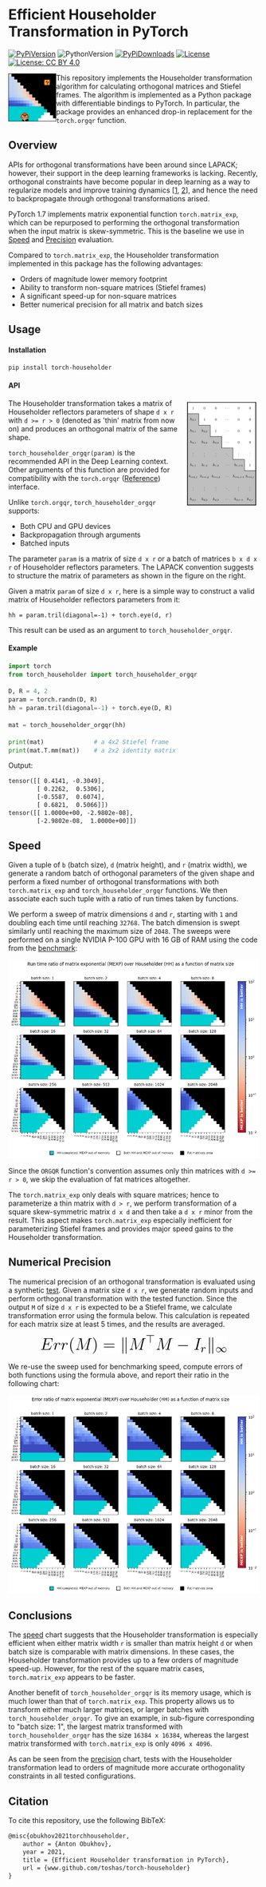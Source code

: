 # Efficient Householder Transformation in PyTorch

[![PyPiVersion](https://badge.fury.io/py/torch-householder.svg)](https://pypi.org/project/torch-householder/)
![PythonVersion](https://img.shields.io/badge/python-%3E%3D3.6-yellowgreen)
[![PyPiDownloads](https://pepy.tech/badge/torch-householder)](https://pepy.tech/project/torch-householder)
[![License](https://img.shields.io/badge/License(code)-BSD%203--Clause-blue.svg)](LICENSE_code)
[![License: CC BY 4.0](https://img.shields.io/badge/License(doc)-CC%20BY%204.0-lightgrey.svg)](LICENSE_doc)

<img src="doc/img/logo_small.png" align="left" width="96">

This repository implements the Householder transformation algorithm for calculating orthogonal matrices and Stiefel
frames. The algorithm is implemented as a Python package with differentiable bindings to PyTorch. In particular, the 
package provides an enhanced drop-in replacement for the `torch.orgqr` function. 

## Overview

APIs for orthogonal transformations have been around since LAPACK; however, their support in the deep learning 
frameworks is lacking. Recently, orthogonal constraints have become popular in deep learning as a way to regularize
models and improve training dynamics [[1](https://arxiv.org/abs/1909.09501), [2](https://arxiv.org/abs/1901.08428)], 
and hence the need to backpropagate through orthogonal transformations arised.

PyTorch 1.7 implements matrix exponential function `torch.matrix_exp`, which can be repurposed to performing the 
orthogonal transformation when the input matrix is skew-symmetric. This is the baseline we use in [Speed](#speed) and 
[Precision](#numerical-precision) evaluation.   

Compared to `torch.matrix_exp`, the Householder transformation implemented in this package has the following advantages: 
- Orders of magnitude lower memory footprint
- Ability to transform non-square matrices (Stiefel frames)
- A significant speed-up for non-square matrices
- Better numerical precision for all matrix and batch sizes

## Usage

#### Installation

```shell script
pip install torch-householder
```

#### API

<img src="doc/img/householder.png" width="30%" height="30%" align="right">

The Householder transformation takes a matrix of Householder reflectors parameters of shape `d x r` with 
`d >= r > 0` (denoted as 'thin' matrix from now on) and produces an orthogonal matrix of the same shape.

`torch_householder_orgqr(param)` is the recommended API in the Deep Learning context. Other arguments of this function
are provided for compatibility with the `torch.orgqr` 
([Reference](https://pytorch.org/docs/stable/generated/torch.orgqr.html)) interface. 

Unlike `torch.orgqr`, `torch_householder_orgqr` supports:
- Both CPU and GPU devices
- Backpropagation through arguments
- Batched inputs

The parameter `param` is a matrix of size `d x r` or a batch of matrices `b x d x r` of Householder reflectors 
parameters. The LAPACK convention suggests to structure the matrix of parameters as shown in the figure on the right.

Given a matrix `param` of size `d x r`, here is a simple way to construct a valid matrix of Householder reflectors 
parameters from it:
```
hh = param.tril(diagonal=-1) + torch.eye(d, r)
``` 

This result can be used as an argument to `torch_householder_orgqr`.

#### Example

```python
import torch
from torch_householder import torch_householder_orgqr

D, R = 4, 2
param = torch.randn(D, R)
hh = param.tril(diagonal=-1) + torch.eye(D, R)

mat = torch_householder_orgqr(hh)

print(mat)              # a 4x2 Stiefel frame
print(mat.T.mm(mat))    # a 2x2 identity matrix
```

Output:
```
tensor([[ 0.4141, -0.3049],
        [ 0.2262,  0.5306],
        [-0.5587,  0.6074],
        [ 0.6821,  0.5066]])
tensor([[ 1.0000e+00, -2.9802e-08],
        [-2.9802e-08,  1.0000e+00]])
```

## Speed

Given a tuple of `b` (batch size), `d` (matrix height), and `r` (matrix width), we generate a random batch of orthogonal 
parameters of the given shape and perform a fixed number of orthogonal transformations with both `torch.matrix_exp` and 
`torch_householder_orgqr` functions. We then associate each such tuple with a ratio of run times taken by functions.

We perform a sweep of matrix dimensions `d` and `r`, starting with `1` and doubling each time until reaching `32768`. 
The batch dimension is swept similarly until reaching the maximum size of `2048`. The sweeps were performed 
on a single NVIDIA P-100 GPU with 16 GB of RAM using the code from the [benchmark](tests/benchmark.py): 

![Speed chart](doc/img/benchmark_speed.png)

Since the `ORGQR` function's convention assumes only thin matrices with `d >= r > 0`, we skip the evaluation of fat 
matrices altogether.    

The `torch.matrix_exp` only deals with square matrices; hence to parameterize a thin matrix with `d > r`, we perform 
transformation of a square skew-symmetric matrix `d x d` and then take a `d x r` minor from the result. This aspect 
makes `torch.matrix_exp` especially inefficient for parameterizing Stiefel frames and provides major speed gains to the 
Householder transformation. 

## Numerical Precision

The numerical precision of an orthogonal transformation is evaluated using a synthetic [test](tests/benchmark.py#L50). 
Given a matrix size `d x r`, we generate random inputs and perform orthogonal transformation with the tested function. 
Since the output `M` of size `d x r` is expected to be a Stiefel frame, we calculate transformation error using the 
formula below. This calculation is repeated for each matrix size at least 5 times, and the results are averaged.

<p align="center">
<img src="doc/img/formula_err.png">
</p>

We re-use the sweep used for benchmarking speed, compute errors of both functions using the formula above, and 
report their ratio in the following chart:

![Error chart](doc/img/benchmark_err.png)   

## Conclusions

The [speed](#speed) chart suggests that the Householder transformation is especially efficient when either matrix width 
`r` is smaller than matrix height `d` or when batch size is comparable with matrix dimensions. In these cases, the 
Householder transformation provides up to a few orders of magnitude speed-up. However, for the rest of the square matrix 
cases, `torch.matrix_exp` appears to be faster.

Another benefit of `torch_householder_orgqr` is its memory usage, which is much lower than that of 
`torch.matrix_exp`. This property allows us to transform either much larger matrices, or larger batches with 
`torch_householder_orgqr`. To give an example, in sub-figure corresponding to "batch size: 1", the largest matrix 
transformed with `torch_householder_orgqr` has the size `16384 x 16384`, whereas the largest matrix transformed with
`torch.matrix_exp` is only `4096 x 4096`.      

As can be seen from the [precision](#numerical-precision) chart, tests with the Householder transformation lead to 
orders of magnitude more accurate orthogonality constraints in all tested configurations. 

## Citation

To cite this repository, use the following BibTeX:

```
@misc{obukhov2021torchhouseholder,
    author = {Anton Obukhov},
    year = 2021,
    title = {Efficient Householder transformation in PyTorch},
    url = {www.github.com/toshas/torch-householder}
}
```
